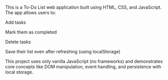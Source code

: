 This is a To-Do List web application built using HTML, CSS, and JavaScript. The app allows users to:

Add tasks

Mark them as completed

Delete tasks

Save their list even after refreshing (using localStorage)

This project uses only vanilla JavaScript (no frameworks) and demonstrates core concepts like DOM manipulation, event handling, and persistence with local storage.
